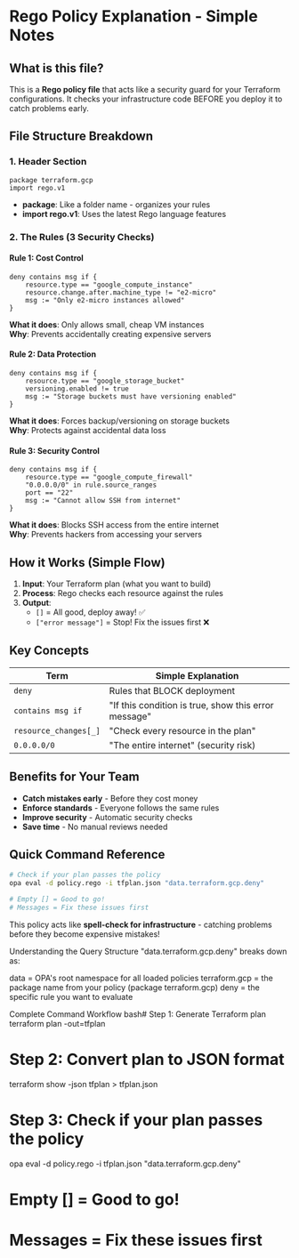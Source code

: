 
# Rego Policy Explanation - Simple Notes

## What is this file?
This is a **Rego policy file** that acts like a security guard for your Terraform configurations. It checks your infrastructure code BEFORE you deploy it to catch problems early.

## File Structure Breakdown

### 1. Header Section

```rego
package terraform.gcp
import rego.v1
```

* **package**: Like a folder name - organizes your rules
* **import rego.v1**: Uses the latest Rego language features

### 2. The Rules (3 Security Checks)

#### Rule 1: Cost Control

```rego
deny contains msg if {
    resource.type == "google_compute_instance"
    resource.change.after.machine_type != "e2-micro"
    msg := "Only e2-micro instances allowed"
}
```

**What it does**: Only allows small, cheap VM instances  
**Why**: Prevents accidentally creating expensive servers

#### Rule 2: Data Protection

```rego
deny contains msg if {
    resource.type == "google_storage_bucket"
    versioning.enabled != true
    msg := "Storage buckets must have versioning enabled"
}
```

**What it does**: Forces backup/versioning on storage buckets  
**Why**: Protects against accidental data loss

#### Rule 3: Security Control

```rego
deny contains msg if {
    resource.type == "google_compute_firewall"
    "0.0.0.0/0" in rule.source_ranges
    port == "22"
    msg := "Cannot allow SSH from internet"
}
```

**What it does**: Blocks SSH access from the entire internet  
**Why**: Prevents hackers from accessing your servers

## How it Works (Simple Flow)

1. **Input**: Your Terraform plan (what you want to build)
2. **Process**: Rego checks each resource against the rules
3. **Output**:
   * `[]` = All good, deploy away! ✅
   * `["error message"]` = Stop! Fix the issues first ❌

## Key Concepts

| Term | Simple Explanation |
|------|-------------------|
| `deny` | Rules that BLOCK deployment |
| `contains msg if` | "If this condition is true, show this error message" |
| `resource_changes[_]` | "Check every resource in the plan" |
| `0.0.0.0/0` | "The entire internet" (security risk) |

## Benefits for Your Team

* **Catch mistakes early** - Before they cost money
* **Enforce standards** - Everyone follows the same rules
* **Improve security** - Automatic security checks
* **Save time** - No manual reviews needed

## Quick Command Reference

```bash
# Check if your plan passes the policy
opa eval -d policy.rego -i tfplan.json "data.terraform.gcp.deny"

# Empty [] = Good to go!
# Messages = Fix these issues first
```

This policy acts like **spell-check for infrastructure** - catching problems before they become expensive mistakes!



Understanding the Query Structure
"data.terraform.gcp.deny" breaks down as:

data = OPA's root namespace for all loaded policies
terraform.gcp = the package name from your policy (package terraform.gcp)
deny = the specific rule you want to evaluate

Complete Command Workflow
bash# Step 1: Generate Terraform plan
terraform plan -out=tfplan

# Step 2: Convert plan to JSON format
terraform show -json tfplan > tfplan.json

# Step 3: Check if your plan passes the policy
opa eval -d policy.rego -i tfplan.json "data.terraform.gcp.deny"

# Empty [] = Good to go!
# Messages = Fix these issues first